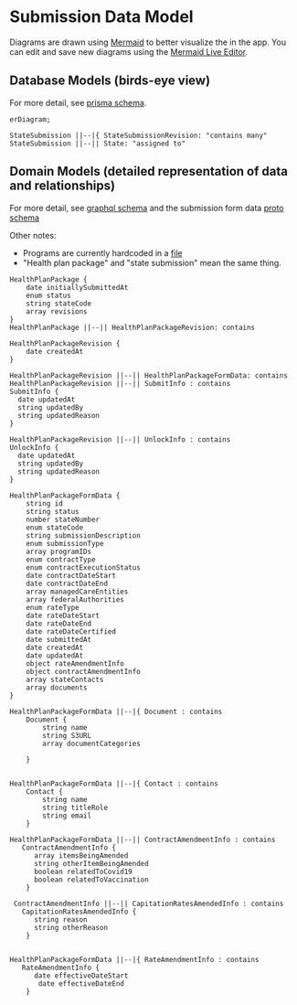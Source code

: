 # Submission Data Model

Diagrams are drawn using [Mermaid](https://mermaid-js.github.io/mermaid/#/entityRelationshipDiagram) to better visualize the in the app. You can edit and save new diagrams using the [Mermaid Live Editor](https://mermaid-js.github.io/mermaid-live-editor).

## Database Models (birds-eye view)

For more detail, see [prisma schema](../services/app-api/prisma/schema.prisma).

```mermaid
erDiagram;

StateSubmission ||--|{ StateSubmissionRevision: "contains many"
StateSubmission ||--|| State: "assigned to"
```

## Domain Models (detailed representation of data and relationships)

For more detail, see [graphql schema](../services/app-graphql/src/schema.graphl) and the submission form data [proto schema](../services/app-proto/src/state_submission.proto)

Other notes:
- Programs are currently hardcoded in a [file](../services/app-api/data/statePrograms.json)
- "Health plan package" and "state submission" mean the same thing.
  
```mermaid
HealthPlanPackage {
    date initiallySubmittedAt
    enum status
    string stateCode
    array revisions
}
HealthPlanPackage ||--|| HealthPlanPackageRevision: contains

HealthPlanPackageRevision {
    date createdAt
}

HealthPlanPackageRevision ||--|| HealthPlanPackageFormData: contains
HealthPlanPackageRevision ||--|| SubmitInfo : contains
SubmitInfo {
  date updatedAt
  string updatedBy
  string updatedReason
}

HealthPlanPackageRevision ||--|| UnlockInfo : contains
UnlockInfo {
  date updatedAt
  string updatedBy
  string updatedReason
}

HealthPlanPackageFormData {
    string id
    string status
    number stateNumber
    enum stateCode
    string submissionDescription
    enum submissionType
    array programIDs
    enum contractType
    enum contractExecutionStatus
    date contractDateStart
    date contractDateEnd
    array managedCareEntities
    array federalAuthorities
    enum rateType
    date rateDateStart
    date rateDateEnd
    date rateDateCertified
    date submittedAt
    date createdAt
    date updatedAt
    object rateAmendmentInfo
    object contractAmendmentInfo
    array stateContacts
    array documents
}

HealthPlanPackageFormData ||--|{ Document : contains
    Document {
        string name
        string S3URL
        array documentCategories

    }


HealthPlanPackageFormData ||--|{ Contact : contains
    Contact {
        string name
        string titleRole
        string email
    }

HealthPlanPackageFormData ||--|| ContractAmendmentInfo : contains
   ContractAmendmentInfo {
      array itemsBeingAmended
      string otherItemBeingAmended
      boolean relatedToCovid19
      boolean relatedToVaccination
    }

 ContractAmendmentInfo ||--|| CapitationRatesAmendedInfo : contains
   CapitationRatesAmendedInfo {
      string reason
      string otherReason
    }


HealthPlanPackageFormData ||--|{ RateAmendmentInfo : contains
   RateAmendmentInfo {
      date effectiveDateStart
       date effectiveDateEnd
    }
```
